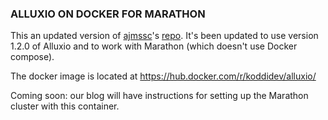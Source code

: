 ### ALLUXIO ON DOCKER FOR MARATHON

This an updated version of [ajmssc](https://github.com/ajmssc)'s [repo](https://github.com/ajmssc/alluxio-cluster). It's been updated to use version 1.2.0 of Alluxio and to work with Marathon (which doesn't use Docker compose).

The docker image is located at https://hub.docker.com/r/koddidev/alluxio/

Coming soon: our blog will have instructions for setting up the Marathon cluster with this container.
